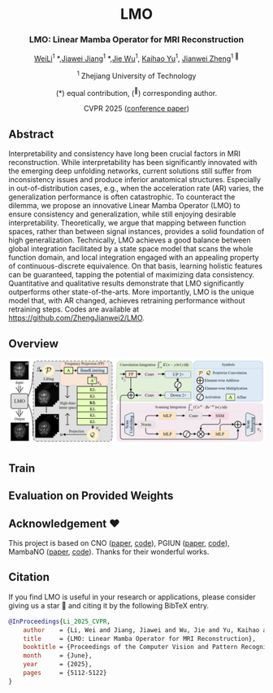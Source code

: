 <div align="center">
<h1>LMO </h1>
<h3>LMO: Linear Mamba Operator for MRI Reconstruction</h3>

[WeiLi]()<sup>1</sup> \*,[Jiawei Jiang]()<sup>1</sup> \*,[Jie Wu]()<sup>1</sup>, [Kaihao Yu]()<sup>1</sup>, [Jianwei Zheng](https://zhengjianwei2.github.io/)<sup>1 :email:</sup>

<sup>1</sup>  Zhejiang University of Technology

(\*) equal contribution, (<sup>:email:</sup>) corresponding author.

CVPR 2025 ([conference paper](https://cvpr.thecvf.com/virtual/2025/poster/35009))

</div>

## Abstract
Interpretability and consistency have long been crucial factors in MRI reconstruction. While interpretability has been significantly innovated with the emerging deep unfolding networks, current solutions still suffer from inconsistency issues and produce inferior anatomical structures. Especially in out-of-distribution cases, e.g., when the acceleration rate (AR) varies, the generalization performance is often catastrophic. To counteract the dilemma, we propose an innovative Linear Mamba Operator (LMO) to ensure consistency and generalization, while still enjoying desirable interpretability. Theoretically, we argue that mapping between function spaces, rather than between signal instances, provides a solid foundation of high generalization. Technically, LMO achieves a good balance between global integration facilitated by a state space model that scans the whole function domain, and local integration engaged with an appealing property of continuous-discrete equivalence. On that basis, learning holistic features can be guaranteed, tapping the potential of maximizing data consistency. Quantitative and qualitative results demonstrate that LMO significantly outperforms other state-of-the-arts. More importantly, LMO is the unique model that, with AR changed, achieves retraining performance without retraining steps. Codes are available at https://github.com/ZhengJianwei2/LMO.

## Overview
<div align="center">
<img src="Figure/Overview.png" />
</div>

## Train

## Evaluation on Provided Weights

## Acknowledgement :heart:
This project is based on CNO ([paper](https://arxiv.org/pdf/2302.01178), [code](https://github.com/camlab-ethz/ConvolutionalNeuralOperator)), PGIUN ([paper](https://ieeexplore.ieee.org/abstract/document/10584139), [code](https://github.com/Jiangjiawei2/PGIUN)), MambaNO ([paper](https://proceedings.neurips.cc/paper_files/paper/2024/hash/5ee553ec47c31e46a1209bb858b30aa5-Abstract-Conference.html), [code](https://github.com/ZhengJianwei2/Mamba-Neural-Operator)). Thanks for their wonderful works.

## Citation
If you find LMO is useful in your research or applications, please consider giving us a star 🌟 and citing it by the following BibTeX entry.

```bibtex
@InProceedings{Li_2025_CVPR,
    author    = {Li, Wei and Jiang, Jiawei and Wu, Jie and Yu, Kaihao and Zheng, Jianwei},
    title     = {LMO: Linear Mamba Operator for MRI Reconstruction},
    booktitle = {Proceedings of the Computer Vision and Pattern Recognition Conference (CVPR)},
    month     = {June},
    year      = {2025},
    pages     = {5112-5122}
}
```
